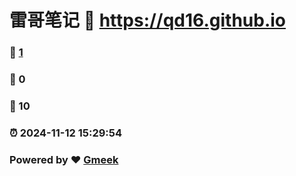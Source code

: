 # 雷哥笔记 :link: https://qd16.github.io 
### :page_facing_up: [1](https://qd16.github.io/tag.html) 
### :speech_balloon: 0 
### :hibiscus: 10 
### :alarm_clock: 2024-11-12 15:29:54 
### Powered by :heart: [Gmeek](https://github.com/Meekdai/Gmeek)
